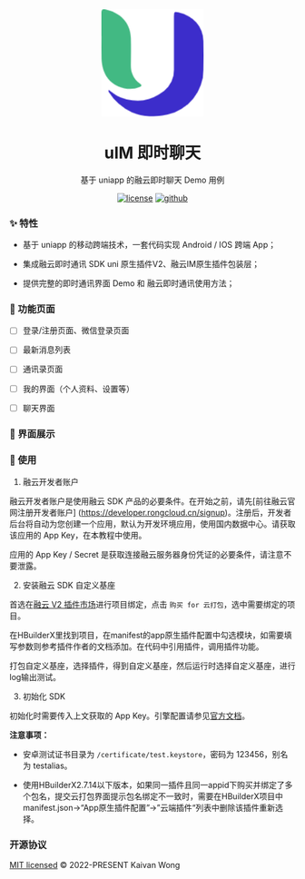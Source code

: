 <div align="center">
  <a href="https://github.com/kaivanwong/u-im" target="_blank">
    <img width="180" src="./static/logo.png" />
  </a>
</div>

<div align="center">
  <h1>uIM 即时聊天</h1>
  <div>
	
  基于 uniapp 的融云即时聊天 Demo 用例

  [![license](https://img.shields.io/github/license/kaivanwong/u-im)](./LICENSE)
  [![github](https://img.shields.io/github/package-json/v/kaivanwong/u-im)](https://github.com/kaivanwong/u-im)

  </div>
</div>

### ✨ 特性

- 基于 uniapp 的移动跨端技术，一套代码实现 Android / IOS 跨端 App；

- 集成融云即时通讯 SDK uni 原生插件V2、融云IM原生插件包装层；

- 提供完整的即时通讯界面 Demo 和 融云即时通讯使用方法；

### 📌 功能页面

- [ ] 登录/注册页面、微信登录页面

- [ ] 最新消息列表

- [ ] 通讯录页面

- [ ] 我的界面（个人资料、设置等）

- [ ] 聊天界面

### 🌰 界面展示

### 🌈 使用

1. 融云开发者账户

融云开发者账户是使用融云 SDK 产品的必要条件。在开始之前，请先[前往融云官网注册开发者账户] (https://developer.rongcloud.cn/signup)。注册后，开发者后台将自动为您创建一个应用，默认为开发环境应用，使用国内数据中心。请获取该应用的 App Key，在本教程中使用。

应用的 App Key / Secret 是获取连接融云服务器身份凭证的必要条件，请注意不要泄露。

2. 安装融云 SDK 自定义基座

首选在[融云 V2 插件市场](https://ext.dcloud.net.cn/plugin?id=9227#)进行项目绑定，点击 `购买 for 云打包`，选中需要绑定的项目。

在HBuilderX里找到项目，在manifest的app原生插件配置中勾选模块，如需要填写参数则参考插件作者的文档添加。在代码中引用插件，调用插件功能。

打包自定义基座，选择插件，得到自定义基座，然后运行时选择自定义基座，进行log输出测试。

3. 初始化 SDK

初始化时需要传入上文获取的 App Key。引擎配置请参见[官方文档]()。

**注意事项：**

 - 安卓测试证书目录为 `/certificate/test.keystore`，密码为 123456，别名为 testalias。

 - 使用HBuilderX2.7.14以下版本，如果同一插件且同一appid下购买并绑定了多个包名，提交云打包界面提示包名绑定不一致时，需要在HBuilderX项目中manifest.json->“App原生插件配置”->”云端插件“列表中删除该插件重新选择。

### 开源协议

[MIT licensed](./LICENSE) © 2022-PRESENT Kaivan Wong

